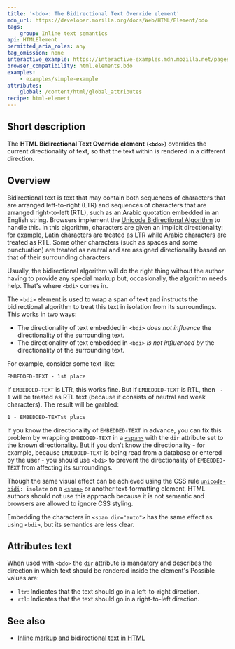 ```yaml
---
title: '<bdo>: The Bidirectional Text Override element'
mdn_url: https://developer.mozilla.org/docs/Web/HTML/Element/bdo
tags:
    group: Inline text semantics
api: HTMLElement
permitted_aria_roles: any
tag_omission: none
interactive_example: https://interactive-examples.mdn.mozilla.net/pages/tabbed/bdo.html
browser_compatibility: html.elements.bdo
examples:
    - examples/simple-example
attributes:
    global: /content/html/global_attributes
recipe: html-element
---
```


## Short description

The **HTML Bidirectional Text Override element** (**`<bdo>`**)
overrides the current directionality of text, so that the text within is
rendered in a different direction.

## Overview

Bidirectional text is text that may contain both sequences of characters
that are arranged left-to-right (LTR) and sequences of characters that
are arranged right-to-left (RTL), such as an Arabic quotation embedded
in an English string. Browsers implement the [Unicode Bidirectional
Algorithm](https://www.w3.org/International/articles/inline-bidi-markup/uba-basics)
to handle this. In this algorithm, characters are given an implicit
directionality: for example, Latin characters are treated as LTR while
Arabic characters are treated as RTL. Some other characters (such as
spaces and some punctuation) are treated as neutral and are assigned
directionality based on that of their surrounding characters.

Usually, the bidirectional algorithm will do the right thing without the
author having to provide any special markup but, occasionally, the
algorithm needs help. That's where `<bdi>` comes in.

The `<bdi>` element is used to wrap a span of text and instructs the
bidirectional algorithm to treat this text in isolation from its
surroundings. This works in two ways:

- The directionality of text embedded in `<bdi>` *does not influence*
  the directionality of the surrounding text.
- The directionality of text embedded in `<bdi>` *is not influenced
  by* the directionality of the surrounding text.

For example, consider some text like:

```
EMBEDDED-TEXT - 1st place
```

If `EMBEDDED-TEXT` is LTR, this works fine. But if `EMBEDDED-TEXT` is
RTL, then ` - 1` will be treated as RTL text (because it consists of
neutral and weak characters). The result will be garbled:

```
1 - EMBEDDED-TEXTst place
```

If you know the directionality of `EMBEDDED-TEXT` in advance, you can
fix this problem by wrapping `EMBEDDED-TEXT` in a
[`<span>`](/en-US/docs/Web/HTML/Element/span)
with the `dir` attribute set to the known directionality. But if you
don't know the directionality - for example, because `EMBEDDED-TEXT` is
being read from a database or entered by the user - you should use
`<bdi>` to prevent the directionality of `EMBEDDED-TEXT` from affecting
its surroundings.

Though the same visual effect can be achieved using the CSS rule
[`unicode-bidi`](/en-US/docs/Web/CSS/unicode-bidi)`: isolate`
on a
[`<span>`](/en-US/docs/Web/HTML/Element/span)
or another text-formatting element, HTML authors should not use this
approach because it is not semantic and browsers are allowed to ignore
CSS styling.

Embedding the characters in `<span dir="auto">` has the same effect as
using `<bdi>`, but its semantics are less clear.

## Attributes text
When used with `<bdo>` the [`dir`](/en-US/docs/Web/HTML/Global_attributes/dir) attribute is mandatory and describes the direction in which text should be rendered inside the element's Possible values are:
- `ltr`: Indicates that the text should go in a left-to-right direction.
- `rtl`: Indicates that the text should go in a right-to-left direction.

## See also
- [Inline markup and bidirectional text in HTML](https://www.w3.org/International/articles/inline-bidi-markup/)
